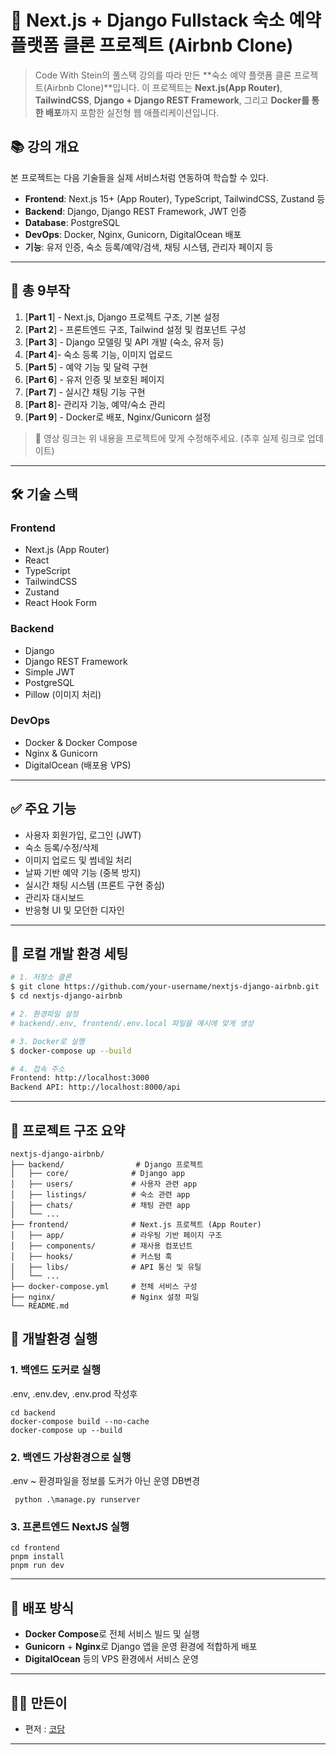 # 🏡 Next.js + Django Fullstack 숙소 예약 플랫폼 클론 프로젝트 (Airbnb Clone)

> Code With Stein의 풀스택 강의를 따라 만든 \*\*숙소 예약 플랫폼 클론 프로젝트(Airbnb Clone)\*\*입니다. 이 프로젝트는 **Next.js(App Router)**, **TailwindCSS**, **Django + Django REST Framework**, 그리고 **Docker를 통한 배포**까지 포함한 실전형 웹 애플리케이션입니다.

## 📚 강의 개요

본 프로젝트는 다음 기술들을 실제 서비스처럼 연동하여 학습할 수 있다.

- **Frontend**: Next.js 15+ (App Router), TypeScript, TailwindCSS, Zustand 등
- **Backend**: Django, Django REST Framework, JWT 인증
- **Database**: PostgreSQL
- **DevOps**: Docker, Nginx, Gunicorn, DigitalOcean 배포
- **기능**: 유저 인증, 숙소 등록/예약/검색, 채팅 시스템, 관리자 페이지 등

---

## 🎥 총 9부작

1. [**Part 1**] - Next.js, Django 프로젝트 구조, 기본 설정
2. [**Part 2**] - 프론트엔드 구조, Tailwind 설정 및 컴포넌트 구성
3. [**Part 3**] - Django 모델링 및 API 개발 (숙소, 유저 등)
4. [**Part 4**]- 숙소 등록 기능, 이미지 업로드
5. [**Part 5**] - 예약 기능 및 달력 구현
6. [**Part 6**] - 유저 인증 및 보호된 페이지
7. [**Part 7**] - 실시간 채팅 기능 구현
8. [**Part 8**]- 관리자 기능, 예약/숙소 관리
9. [**Part 9**] - Docker로 배포, Nginx/Gunicorn 설정

> 🔗 영상 링크는 위 내용을 프로젝트에 맞게 수정해주세요. (추후 실제 링크로 업데이트)

---

## 🛠️ 기술 스택

### Frontend

- Next.js (App Router)
- React
- TypeScript
- TailwindCSS
- Zustand
- React Hook Form

### Backend

- Django
- Django REST Framework
- Simple JWT
- PostgreSQL
- Pillow (이미지 처리)

### DevOps

- Docker & Docker Compose
- Nginx & Gunicorn
- DigitalOcean (배포용 VPS)

---

## ✅ 주요 기능

- 사용자 회원가입, 로그인 (JWT)
- 숙소 등록/수정/삭제
- 이미지 업로드 및 썸네일 처리
- 날짜 기반 예약 기능 (중복 방지)
- 실시간 채팅 시스템 (프론트 구현 중심)
- 관리자 대시보드
- 반응형 UI 및 모던한 디자인

---

## 🐳 로컬 개발 환경 세팅

```bash
# 1. 저장소 클론
$ git clone https://github.com/your-username/nextjs-django-airbnb.git
$ cd nextjs-django-airbnb

# 2. 환경파일 설정
# backend/.env, frontend/.env.local 파일을 예시에 맞게 생성

# 3. Docker로 실행
$ docker-compose up --build

# 4. 접속 주소
Frontend: http://localhost:3000  
Backend API: http://localhost:8000/api
```

---

## 📁 프로젝트 구조 요약

```
nextjs-django-airbnb/
├── backend/                # Django 프로젝트
│   ├── core/              # Django app
│   ├── users/             # 사용자 관련 app
│   ├── listings/          # 숙소 관련 app
│   ├── chats/             # 채팅 관련 app
│   └── ...
├── frontend/              # Next.js 프로젝트 (App Router)
│   ├── app/               # 라우팅 기반 페이지 구조
│   ├── components/        # 재사용 컴포넌트
│   ├── hooks/             # 커스텀 훅
│   ├── libs/              # API 통신 및 유틸
│   └── ...
├── docker-compose.yml     # 전체 서비스 구성
├── nginx/                 # Nginx 설정 파일
└── README.md
```


## 🚀 개발환경 실행

### 1. 백엔드 도커로  실행
.env, .env.dev, .env.prod 작성후
```
cd backend
docker-compose build --no-cache
docker-compose up --build

```

### 2. 백엔드 가상환경으로   실행
.env ~ 환경파일을 정보를 도커가 아닌 운영 DB변경
```
 python .\manage.py runserver
```

### 3.  프론트엔드 NextJS   실행
```
cd frontend
pnpm install
pnpm run dev
```


---

## 🚀 배포 방식

- **Docker Compose**로 전체 서비스 빌드 및 실행
- **Gunicorn** + **Nginx**로 Django 앱을 운영 환경에 적합하게 배포
- **DigitalOcean** 등의 VPS 환경에서 서비스 운영

---

## 👨‍💻 만든이

- 편저 : [코담](https://codam.kr)
---


